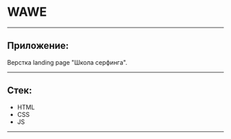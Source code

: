 # WAWE

***
## Приложение:
Верстка landing page "Школа серфинга".
***
## Стек:
  - HTML
  - CSS
  - JS
***
